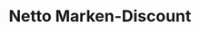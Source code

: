 ---
title: "Netto Marken-Discount"
url: /berga-wuenschendorf/netto-marken-discount/
shop: Supermarkt
---